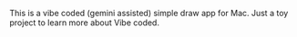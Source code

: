 This is a vibe coded (gemini assisted) simple draw app for Mac. Just a toy project to learn more about Vibe coded. 
